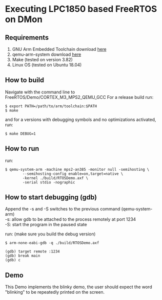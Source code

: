 # Executing LPC1850 based FreeRTOS on DMon

## Requirements
1. GNU Arm Embedded Toolchain download [here](https://developer.arm.com/tools-and-software/open-source-software/developer-tools/gnu-toolchain/gnu-rm/downloads)
3. qemu-arm-system download [here](https://www.qemu.org/download)
2. Make (tested on version 3.82)
4. Linux OS (tested on Ubuntu 18.04)

## How to build
Navigate with the command line to FreeRTOS/Demo/CORTEX\_M3\_MPS2\_QEMU\_GCC
For a release build run:

```
$ export PATH=/path/to/arm/toolchain:$PATH
$ make
```
and for a versions with debugging symbols and no optimizations activated, run:
```
$ make DEBUG=1
```

## How to run
run:
```
$ qemu-system-arm -machine mps2-an385 -monitor null -semihosting \
        --semihosting-config enable=on,target=native \
        -kernel ./build/RTOSDemo.axf \
        -serial stdio -nographic
```

## How to start debugging (gdb)
<P>
Append the -s and -S switches to the previous command (qemu-system-arm)<br>
-s: allow gdb to be attached to the process remotely at port 1234 <br>
-S: start the program in the paused state <br>

run: (make sure you build the debug version)
```
$ arm-none-eabi-gdb -q ./build/RTOSDemo.axf

(gdb) target remote :1234
(gdb) break main
(gdb) c
```
## Demo
This Demo implements the blinky demo, the user should expect the word 
"blinking" to be repeatedly printed on the screen.
